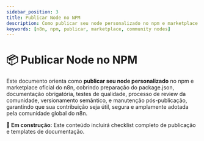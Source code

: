 ```yaml
---
sidebar_position: 3
title: Publicar Node no NPM
description: Como publicar seu node personalizado no npm e marketplace n8n
keywords: [n8n, npm, publicar, marketplace, community nodes]
---
```


# 📦 Publicar Node no NPM

Este documento orienta como **publicar seu node personalizado** no npm e marketplace oficial do n8n, cobrindo preparação do package.json, documentação obrigatória, testes de qualidade, processo de review da comunidade, versionamento semântico, e manutenção pós-publicação, garantindo que sua contribuição seja útil, segura e amplamente adotada pela comunidade global do n8n.

**🔄 Em construção:** Este conteúdo incluirá checklist completo de publicação e templates de documentação.
